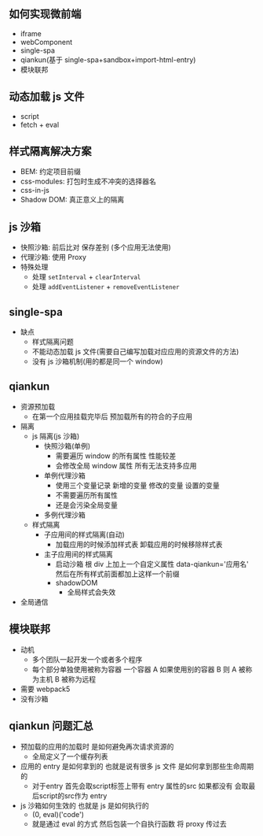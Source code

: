 ## 如何实现微前端

- iframe
- webComponent
- single-spa
- qiankun(基于 single-spa+sandbox+import-html-entry)
- 模块联邦

## 动态加载 js 文件

- script
- fetch + eval

## 样式隔离解决方案

- BEM: 约定项目前缀
- css-modules: 打包时生成不冲突的选择器名
- css-in-js
- Shadow DOM: 真正意义上的隔离

## js 沙箱

- 快照沙箱: 前后比对 保存差别 (多个应用无法使用)
- 代理沙箱: 使用 Proxy
- 特殊处理
  - 处理 `setInterval` + `clearInterval`
  - 处理 `addEventListener` + `removeEventListener`

## single-spa

- 缺点
  - 样式隔离问题
  - 不能动态加载 js 文件(需要自己编写加载对应应用的资源文件的方法)
  - 没有 js 沙箱机制(用的都是同一个 window)

## qiankun

- 资源预加载
  - 在第一个应用挂载完毕后 预加载所有的符合的子应用
- 隔离
  - js 隔离(js 沙箱)
    - 快照沙箱(单例)
      - 需要遍历 window 的所有属性 性能较差
      - 会修改全局 window 属性 所有无法支持多应用
    - 单例代理沙箱
      - 使用三个变量记录 新增的变量 修改的变量 设置的变量
      - 不需要遍历所有属性
      - 还是会污染全局变量
    - 多例代理沙箱
  - 样式隔离
    - 子应用间的样式隔离(自动)
      - 加载应用的时候添加样式表 卸载应用的时候移除样式表
    - 主子应用间的样式隔离
      - 启动沙箱 根 div 上加上一个自定义属性 data-qiankun='应用名' 然后在所有样式前面都加上这样一个前缀
      - shadowDOM
        - 全局样式会失效
- 全局通信

## 模块联邦

- 动机
  - 多个团队一起开发一个或者多个程序
  - 每个部分单独使用被称为容器 一个容器 A 如果使用别的容器 B 则 A 被称为主机 B 被称为远程
- 需要 webpack5
- 没有沙箱

## qiankun 问题汇总

- 预加载的应用的加载时 是如何避免再次请求资源的
  - 全局定义了一个缓存列表
- 应用的 entry 是如何拿到的 也就是说有很多 js 文件 是如何拿到那些生命周期的
  - 对于entry 首先会取script标签上带有 entry 属性的src 如果都没有 会取最后script的src作为 entry
- js 沙箱如何生效的 也就是 js 是如何执行的
  - (0, eval)('code')
  - 就是通过 eval 的方式 然后包装一个自执行函数 将 proxy 传过去
